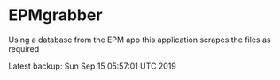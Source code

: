 # EPMgrabber
Using a database from the EPM app this application scrapes the files as required


Latest backup: Sun Sep 15 05:57:01 UTC 2019
